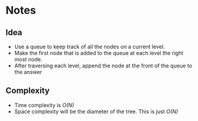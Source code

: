 # Notes

## Idea
* Use a queue to keep track of all the nodes on a current level.
* Make the first node that is added to the queue at each level the right most node.
* After traversing each level, append the node at the front of the queue to the answer

## Complexity
* Time complexity is *O(N)*
* Space complexity will be the diameter of the tree. This is just *O(N)*
